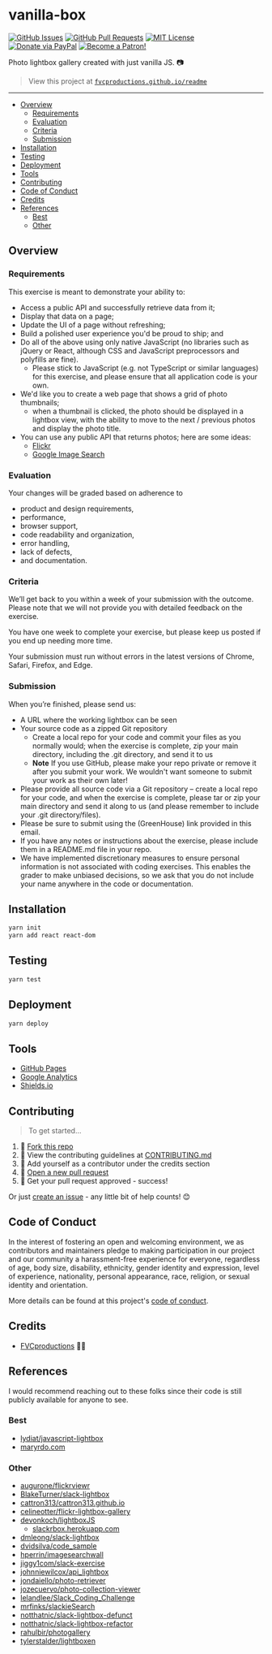 # vanilla-box

[![GitHub Issues](https://img.shields.io/github/issues/fvcproductions/vanilla-box.svg?style=flat-square)](https://github.com/fvcproductions/vanilla-box/issues) [![GitHub Pull Requests](https://img.shields.io/github/issues-pr/fvcproductions/vanilla-box.svg?style=flat-square)](https://github.com/fvcproductions/vanilla-box/pulls) [![MIT License](https://img.shields.io/github/license/fvcproductions/vanilla-box.svg?style=flat-square)](http://badges.mit-license.org) [![Donate via PayPal](https://img.shields.io/badge/Donate-PayPal-blue.svg?style=flat-square)](http://paypal.me/fvcproductions) [![Become a Patron!](https://img.shields.io/badge/Patreon-Become%20a%20Patron!-orange.svg?style=flat-square)](https://www.patreon.com/fvcproductions)

Photo lightbox gallery created with just vanilla JS. 📷

> View this project at [`fvcproductions.github.io/readme`](https://fvcproductions.github.io/readme)

---

<!-- TOC depthFrom:2 -->

* [Overview](#overview)
  * [Requirements](#requirements)
  * [Evaluation](#evaluation)
  * [Criteria](#criteria)
  * [Submission](#submission)
* [Installation](#installation)
* [Testing](#testing)
* [Deployment](#deployment)
* [Tools](#tools)
* [Contributing](#contributing)
* [Code of Conduct](#code-of-conduct)
* [Credits](#credits)
* [References](#references)
  * [Best](#best)
  * [Other](#other)

<!-- /TOC -->

## Overview

### Requirements

This exercise is meant to demonstrate your ability to:

* Access a public API and successfully retrieve data from it;
* Display that data on a page;
* Update the UI of a page without refreshing;
* Build a polished user experience you'd be proud to ship; and
* Do all of the above using only native JavaScript (no libraries such as jQuery or React, although CSS and JavaScript preprocessors and polyfills are fine).
  * Please stick to JavaScript (e.g. not TypeScript or similar languages) for this exercise, and please ensure that all application code is your own.
* We'd like you to create a web page that shows a grid of photo thumbnails;
  * when a thumbnail is clicked, the photo should be displayed in a lightbox view, with the ability to move to the next / previous photos and display the photo title.
* You can use any public API that returns photos; here are some ideas:
  * [Flickr](https://www.flickr.com/services/api/flickr.photosets.getPhotos.html)
  * [Google Image Search](https://developers.google.com/custom-search/json-api/v1/overview)

### Evaluation

Your changes will be graded based on adherence to

* product and design requirements,
* performance,
* browser support,
* code readability and organization,
* error handling,
* lack of defects,
* and documentation.

### Criteria

We’ll get back to you within a week of your submission with the outcome. Please note that we will not provide you with detailed feedback on the exercise.

You have one week to complete your exercise, but please keep us posted if you end up needing more time.

Your submission must run without errors in the latest versions of Chrome, Safari, Firefox, and Edge.

### Submission

When you’re finished, please send us:

* A URL where the working lightbox can be seen
* Your source code as a zipped Git repository
  * Create a local repo for your code and commit your files as you normally would; when the exercise is complete, zip your main directory, including the .git directory, and send it to us
  * **Note** If you use GitHub, please make your repo private or remove it after you submit your work. We wouldn't want someone to submit your work as their own later!
* Please provide all source code via a Git repository – create a local repo for your code, and when the exercise is complete, please tar or zip your main directory and send it along to us (and please remember to include your .git directory/files).
* Please be sure to submit using the (GreenHouse) link provided in this email.
* If you have any notes or instructions about the exercise, please include them in a README.md file in your repo.
* We have implemented discretionary measures to ensure personal information is not associated with coding exercises. This enables the grader to make unbiased decisions, so we ask that you do not include your name anywhere in the code or documentation.

## Installation

```bash
yarn init
yarn add react react-dom
```

## Testing

```bash
yarn test
```

## Deployment

```bash
yarn deploy
```

## Tools

* [GitHub Pages](https://pages.github.com)
* [Google Analytics](https://analytics.google.com)
* [Shields.io](http://shields.io/)

## Contributing

> To get started...

1.  🍴 [Fork this repo](https://github.com/fvcproductions/vanilla-box#fork-destination-box)
2.  🔨 View the contributing guidelines at [CONTRIBUTING.md](CONTRIBUTING.md)
3.  👥 Add yourself as a contributor under the credits section
4.  🔧 [Open a new pull request](https://github.com/fvcproductions/vanilla-box/compare)
5.  🎉 Get your pull request approved - success!

Or just [create an issue](https://github.com/fvcproductions/vanilla-box/issues) - any little bit of help counts! 😊

## Code of Conduct

In the interest of fostering an open and welcoming environment, we as contributors and maintainers pledge to making participation in our project and our community a harassment-free experience for everyone, regardless of age, body size, disability, ethnicity, gender identity and expression, level of experience, nationality, personal appearance, race, religion, or sexual identity and orientation.

More details can be found at this project's [code of conduct](.github/CODE_OF_CONDUCT.md).

## Credits

* [FVCproductions](https://github.com/fvcproductions) 🍓🍫

## References

I would recommend reaching out to these folks since their code is still publicly available for anyone to see.

### Best

* [lydiat/javascript-lightbox](https://github.com/lydiat/javascript-lightbox)
* [maryrdo.com](http://maryrdo.com/)

### Other

* [augurone/flickrviewr](https://github.com/augurone/flickrviewr)
* [BlakeTurner/slack-lightbox](https://github.com/BlakeTurner/slack-lightbox)
* [cattron313/cattron313.github.io](https://github.com/cattron313/cattron313.github.io)
* [celineotter/flickr-lightbox-gallery](https://github.com/celineotter/flickr-lightbox-gallery)
* [devonkoch/lightboxJS](https://github.com/devonkoch/lightboxJS)
  * [slackrbox.herokuapp.com](https://slackrbox.herokuapp.com/?#)
* [dmleong/slack-lightbox](https://github.com/dmleong/slack-lightbox)
* [dvidsilva/code_sample](https://github.com/dvidsilva/code_sample)
* [hperrin/imagesearchwall](https://github.com/hperrin/imagesearchwall)
* [jiggy1com/slack-exercise](https://github.com/jiggy1com/slack-exercise)
* [johnniewilcox/api_lightbox](https://github.com/johnniewilcox/api_lightbox)
* [jondaiello/photo-retriever](https://github.com/jondaiello/photo-retriever)
* [jozecuervo/photo-collection-viewer](https://github.com/jozecuervo/photo-collection-viewer)
* [lelandlee/Slack_Coding_Challenge](https://github.com/lelandlee/Slack_Coding_Challenge)
* [mrfinks/slackieSearch](https://github.com/mrfinks/slackieSearch)
* [notthatnic/slack-lightbox-defunct](https://github.com/notthatnic/slack-lightbox-defunct)
* [notthatnic/slack-lightbox-refactor](https://github.com/notthatnic/slack-lightbox-refactor)
* [rahulbir/photogallery](https://github.com/rahulbir/photogallery)
* [tylerstalder/lightboxen](https://github.com/tylerstalder/lightboxen)
